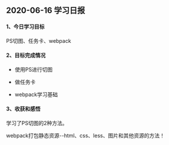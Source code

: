## 2020-06-16 学习日报

#### 1、今日学习目标

PS切图、任务卡、webpack

#### 2、目标完成情况

- 使用PS进行切图

- 做任务卡
- webpack学习基础

#### 3、收获和感悟

学习了PS切图的2种方法。

webpack打包静态资源--html、css、less、图片和其他资源的方法！

